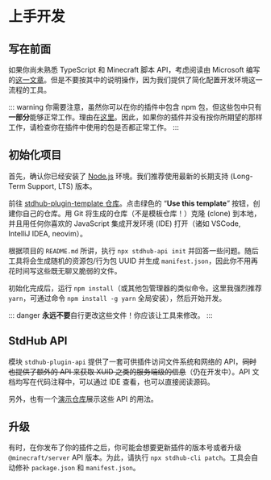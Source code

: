 # 上手开发

## 写在前面

如果你尚未熟悉 TypeScript 和 Minecraft 脚本 API，考虑阅读由 Microsoft 编写的[这一文章](https://learn.microsoft.com/en-us/minecraft/creator/documents/scriptingintroduction?view=minecraft-bedrock-stable)。但是不要按其中的说明操作，因为我们提供了简化配置开发环境这一流程的工具。

::: warning
你需要注意，虽然你可以在你的插件中包含 npm 包，但这些包中只有**一部分**能够正常工作。理由在[这里](./dessert.md)。因此，如果你的插件并没有按你所期望的那样工作，请检查你在插件中使用的包是否都正常工作。
:::

## 初始化项目

首先，确认你已经安装了 [Node.js](https://nodejs.org/) 环境。我们推荐使用最新的长期支持 (Long-Term Support, LTS) 版本。

前往 [stdhub-plugin-template 仓库](https://github.com/bedrock-stdhub/stdhub-plugin-template)。点击绿色的 “**Use this template**” 按钮，创建你自己的仓库。用 Git 将生成的仓库（不是模板仓库！）克隆 (clone) 到本地，并且用任何你喜欢的 JavaScript 集成开发环境 (IDE) 打开（诸如 VSCode, IntelliJ IDEA, neovim）。

根据项目的 `README.md` 所讲，执行 `npx stdhub-api init` 并回答一些问题。随后工具将会生成随机的资源包/行为包 UUID 并生成 `manifest.json`，因此你不用再花时间写这些既无聊又脆弱的文件。

初始化完成后，运行 `npm install`（或其他包管理器的类似命令。这里我强烈推荐 `yarn`，可通过命令 `npm install -g yarn` 全局安装），然后开始开发。

::: danger
**永远不要**自行更改这些文件！你应该让工具来修改。
:::

## StdHub API

模块 `stdhub-plugin-api` 提供了一套可供插件访问文件系统和网络的 API，~~同时也提供了额外的 API 来获取 XUID 之类的服务端级的信息~~（仍在开发中）。API 文档均写在代码注释中，可以通过 IDE 查看，也可以直接阅读源码。

另外，也有一个[演示仓库](https://github.com/bedrock-stdhub/stdhub-plugin-demo)展示这些 API 的用法。

## 升级

有时，在你发布了你的插件之后，你可能会想要更新插件的版本号或者升级 `@minecraft/server` API 版本。为此，请执行 `npx stdhub-cli patch`。工具会自动修补 `package.json` 和 `manifest.json`。
